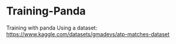 # Training-Panda

Training with panda
Using a dataset: https://www.kaggle.com/datasets/gmadevs/atp-matches-dataset
